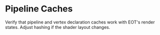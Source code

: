 # Pipeline Caches

Verify that pipeline and vertex declaration caches work with EOT's render states. Adjust hashing if the shader layout changes.

